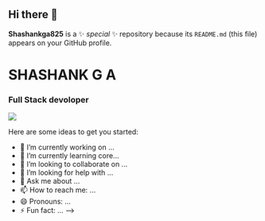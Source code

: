 ## Hi there 👋


**Shashankga825** is a ✨ _special_ ✨ repository because its `README.md` (this file) appears on your GitHub profile.
<h1>SHASHANK G A</h1>
<h3>Full Stack devoloper</h3>
<img src="https://www.freeiconspng.com/uploads/linkedin-icon-png-transparent-images--pictures--becuo-4.png" height:10px; width: 10px;><a href="https://www.linkedin.com/in/shashank-g-a-shashi-a37aa6314/"></a></img> 

Here are some ideas to get you started:

- 🔭 I’m currently working on  ...
- 🌱 I’m currently learning core...
- 👯 I’m looking to collaborate on ...
- 🤔 I’m looking for help with ...
- 💬 Ask me about ...
- 📫 How to reach me: ...
- 😄 Pronouns: ...
- ⚡ Fun fact: ...
-->
